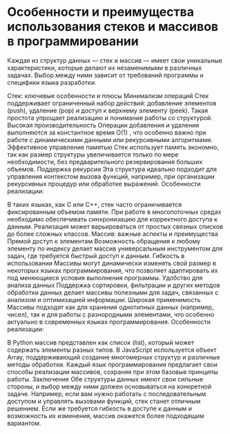 # Особенности и преимущества использования стеков и массивов в программировании
Каждая из структур данных — стек и массив — имеет свои уникальные характеристики, которые делают их незаменимыми в различных задачах. Выбор между ними зависит от требований программы и специфики языка разработки.

Стек: ключевые особенности и плюсы
Минимализм операций
Стек поддерживает ограниченный набор действий: добавление элементов (push), удаление (pop) и доступ к верхнему элементу (peek). Такая простота упрощает реализацию и понимание работы со структурой.
Высокая производительность
Операции добавления и удаления выполняются за константное время O(1) , что особенно важно при работе с динамическими данными или рекурсивными алгоритмами.
Эффективное управление памятью
Стек использует память экономно, так как размер структуры увеличивается только по мере необходимости, без предварительного резервирования больших объемов.
Поддержка рекурсии
Эта структура идеально подходит для управления контекстом вызова функций, например, при организации рекурсивных процедур или обработке выражений.
Особенности реализации:

В таких языках, как C или C++, стек часто ограничивается фиксированным объемом памяти.
При работе в многопоточных средах необходимо обеспечивать синхронизацию для корректного доступа к данным.
Реализация может варьироваться от простых связных списков до более сложных классов.
Массив: важные аспекты и преимущества
Прямой доступ к элементам
Возможность обращения к любому элементу по индексу делает массив универсальным инструментом для задач, где требуется быстрый доступ к данным.
Гибкость в использовании
Массивы могут динамически изменять свой размер в некоторых языках программирования, что позволяет адаптировать их под меняющиеся условия выполнения программы.
Удобство для анализа данных
Поддержка сортировки, фильтрации и других методов обработки данных делает массивы полезными для задач, связанных с анализом и оптимизацией информации.
Широкая применимость
Массивы подходят как для хранения однотипных данных (например, чисел), так и для работы с разнородными элементами, что особенно актуально в современных языках программирования.
Особенности реализации:

В Python массив представлен как список (list), который может содержать элементы разных типов.
В JavaScript используется объект Array, поддерживающий создание многомерных структур и различные методы обработки.
Каждый язык программирования предлагает свои способы реализации массивов, сохраняя при этом базовые принципы работы.
Заключение
Обе структуры данных имеют свои сильные стороны, и выбор между ними должен основываться на конкретной задаче. Например, если вам нужно работать с последовательным доступом и управлять вызовами функций, стек станет отличным решением. Если же требуется гибкость в доступе к данным и возможность их изменения, массив окажется более подходящим вариантом.
